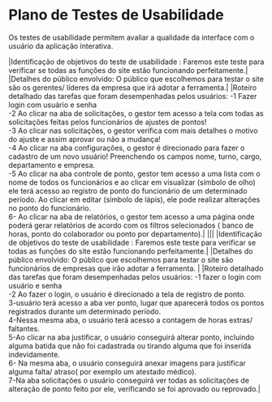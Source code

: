 # Plano de Testes de Usabilidade

Os testes de usabilidade permitem avaliar a qualidade da interface com o usuário da aplicação interativa.

|Identificação de objetivos do teste de usabilidade : Faremos este teste para verificar se todas as funções do site estão funcionando perfeitamente.|
|Detalhes do público envolvido: O público que escolhemos para testar o site são os gerentes/ líderes da empresa que irá adotar a ferramenta.|
|Roteiro detalhado das tarefas que foram desempenhadas pelos usuários: -1 Fazer login com usuário e senha <br> -2  Ao clicar na aba de solicitações, o gestor tem acesso a tela com todas as solicitações feitas pelos funcionários de ajustes de pontos! <br> -3  Ao clicar nas solicitações, o gestor verifica com mais detalhes o motivo do ajuste e assim aprovar ou não a mudança! <br> -4 Ao clicar na aba configurações, o gestor é direcionado para fazer o cadastro de um novo usuário! Preenchendo os campos nome, turno, cargo, departamento e empresa.<br> -5 Ao clicar na aba controle de ponto, gestor tem acesso a uma lista com o nome de todos os funcionários e ao clicar em visualizar (símbolo de olho) ele terá acesso ao registro de ponto do funcionário de um determinado período. Ao clicar em editar (símbolo de lápis), ele pode realizar alterações no ponto do funcionário. <br> 6- Ao clicar na aba de relatórios, o gestor tem acesso a uma página onde poderá gerar relatórios de acordo com os filtros selecionados ( banco de horas, ponto do colaborador ou ponto por departamento).|
|||
|Identificação de objetivos do teste de usabilidade : Faremos este teste para verificar se todas as funções do site estão funcionando perfeitamente.|
|Detalhes do público envolvido: O público que escolhemos para testar o site são funcionários de empresas que irão adotar a ferramenta. |
|Roteiro detalhado das tarefas que foram desempenhadas pelos usuários: -1  fazer o login com usuário e senha <br> -2 Ao fazer o login, o usuário é direcionado a tela de registro de ponto. <br> 3-usuário terá acesso a aba ver ponto, lugar que aparecerá todos os pontos registrados durante um determinado período. <br> 4-Nessa mesma aba, o usuário terá acesso a contagem de horas extras/ faltantes.<br> 5-Ao clicar na aba justificar, o usuário conseguirá alterar ponto, incluindo alguma batida que não foi cadastrada ou tirando alguma que foi inserida indevidamente. <br> 6- Na mesma aba, o usuário conseguirá anexar imagens para justificar alguma falta/ atraso( por exemplo um atestado médico). <br> 7-Na aba solicitações o usuário conseguirá ver todas as solicitações de alteração de ponto feito por ele, verificando se foi aprovado ou reprovado.|
